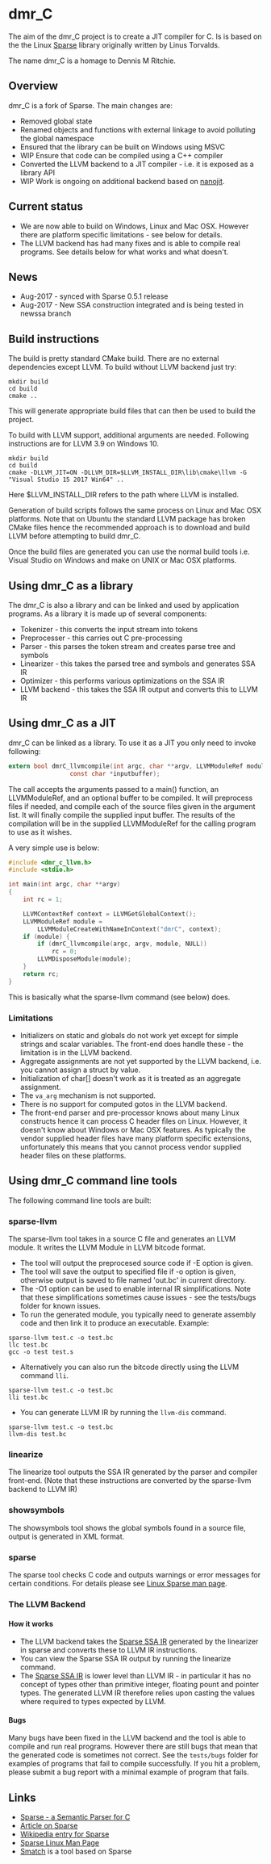 # dmr_C

The aim of the dmr_C project is to create a JIT compiler for C. Is is based on the the Linux [Sparse](https://sparse.wiki.kernel.org/index.php/Main_Page) library originally written by Linus Torvalds. 

The name dmr_C is a homage to Dennis M Ritchie.

## Overview

dmr_C is a fork of Sparse. The main changes are:

* Removed global state
* Renamed objects and functions with external linkage to avoid polluting the global namespace
* Ensured that the library can be built on Windows using MSVC
* WIP Ensure that code can be compiled using a C++ compiler
* Converted the LLVM backend to a JIT compiler - i.e. it is exposed as a library API
* WIP Work is ongoing on additional backend based on [nanojit](https://github.com/dibyendumajumdar/dmr_c/tree/master/nanojit-backend).

## Current status

* We are now able to build on Windows, Linux and Mac OSX. However there are platform specific limitations - see below for details.
* The LLVM backend has had many fixes and is able to compile real programs. See details below for what works and what doesn't.

## News
* Aug-2017 - synced with Sparse 0.5.1 release
* Aug-2017 - New SSA construction integrated and is being tested in newssa branch

## Build instructions

The build is pretty standard CMake build. There are no external dependencies except LLVM. To build without LLVM backend just try:

```
mkdir build
cd build
cmake ..
```
This will generate appropriate build files that can then be used to build the project.

To build with LLVM support, additional arguments are needed. Following instructions are for LLVM 3.9 on Windows 10. 

```
mkdir build
cd build
cmake -DLLVM_JIT=ON -DLLVM_DIR=$LLVM_INSTALL_DIR\lib\cmake\llvm -G "Visual Studio 15 2017 Win64" ..
```

Here $LLVM_INSTALL_DIR refers to the path where LLVM is installed. 

Generation of build scripts follows the same process on Linux and Mac OSX platforms. Note that on Ubuntu the standard LLVM package has broken CMake files hence the recommended approach is to download and build LLVM before attempting to build dmr_C.

Once the build files are generated you can use the normal build tools i.e. Visual Studio on Windows and make on UNIX or Mac OSX platforms.

## Using dmr_C as a library

The dmr_C is also a library and can be linked and used by application programs. As a library it is made up of several components:

* Tokenizer - this converts the input stream into tokens
* Preprocesser - this carries out C pre-processing
* Parser - this parses the token stream and creates parse tree and symbols
* Linearizer - this takes the parsed tree and symbols and generates SSA IR
* Optimizer - this performs various optimizations on the SSA IR
* LLVM backend - this takes the SSA IR output and converts this to LLVM IR

## Using dmr_C as a JIT

dmr_C can be linked as a library. To use it as a JIT you only need to invoke following:

```C
extern bool dmrC_llvmcompile(int argc, char **argv, LLVMModuleRef module,
			     const char *inputbuffer);
```

The call accepts the arguments passed to a main() function, an LLVMModuleRef, and an optional buffer to be compiled. It will preprocess files if needed, and compile each of the source files given in the argument list. It will finally compile the supplied input buffer. The results of the compilation will be in the supplied LLVMModuleRef for the calling program to use as it wishes. 

A very simple use is below:

```C
#include <dmr_c_llvm.h>
#include <stdio.h>

int main(int argc, char **argv)
{
	int rc = 1;

	LLVMContextRef context = LLVMGetGlobalContext();
	LLVMModuleRef module =
	    LLVMModuleCreateWithNameInContext("dmrC", context);
	if (module) {
		if (dmrC_llvmcompile(argc, argv, module, NULL))
			rc = 0;
		LLVMDisposeModule(module);
	}
	return rc;
}
```

This is basically what the sparse-llvm command (see below) does.

### Limitations

* Initializers on static and globals do not work yet except for simple strings and scalar variables. The front-end does handle these - the limitation is in the LLVM backend.
* Aggregate assignments are not yet supported by the LLVM backend, i.e. you cannot assign a struct by value.
* Initialization of char[] doesn't work as it is treated as an aggregate assignment.
* The `va_arg` mechanism is not supported.
* There is no support for computed gotos in the LLVM backend.
* The front-end parser and pre-processor knows about many Linux constructs hence it can process C header files on Linux. However, it doesn't know about Windows or Mac OSX features. As typically the vendor supplied header files have many platform specific extensions, unfortunately this means that you cannot process vendor supplied header files on these platforms.

## Using dmr_C command line tools

The following command line tools are built:

### sparse-llvm
The sparse-llvm tool takes in a source C file and generates an LLVM module. It writes the LLVM Module in LLVM bitcode format.

* The tool will output the preprocesed source code if -E option is given.
* The tool will save the output to specified file if -o option is given, otherwise output is saved to file named 'out.bc' in current directory.
* The -O1 option can be used to enable internal IR simplifications. Note that these simplifications sometimes cause issues - see the tests/bugs folder for known issues. 
* To run the generated module, you typically need to generate assembly code and then link it to produce an executable. Example:

```
sparse-llvm test.c -o test.bc
llc test.bc
gcc -o test test.s

```

* Alternatively you can also run the bitcode directly using the LLVM command `lli`.

```
sparse-llvm test.c -o test.bc
lli test.bc

```

* You can generate LLVM IR by running the `llvm-dis` command.

```
sparse-llvm test.c -o test.bc
llvm-dis test.bc

```

### linearize
The linearize tool outputs the SSA IR generated by the parser and compiler front-end. (Note that these instructions are converted by the sparse-llvm backend to LLVM IR)

### showsymbols
The showsymbols tool shows the global symbols found in a source file, output is generated in XML format.

### sparse
The sparse tool checks C code and outputs warnings or error messages for certain conditions. For details please see [Linux Sparse man page](https://linux.die.net/man/1/sparse).

### The LLVM Backend

#### How it works

* The LLVM backend takes the [Sparse SSA IR](https://github.com/dibyendumajumdar/dmr_c/blob/master/docs/instructions.md) generated by the linearizer in sparse and converts these to LLVM IR instructions.
* You can view the Sparse SSA IR output by running the linearize command.
* The [Sparse SSA IR](https://github.com/dibyendumajumdar/dmr_c/blob/master/docs/instructions.md) is lower level than LLVM IR - in particular it has no concept of types other than primitive integer, floating pount and pointer types. The generated LLVM IR therefore relies upon casting the values where required to types expected by LLVM.

#### Bugs

Many bugs have been fixed in the LLVM backend and the tool is able to compile and run real programs. However there are still bugs that mean that the generated code is sometimes not correct. See the `tests/bugs` folder for examples of programs that fail to compile successfully. If you hit a problem, please submit a bug report with a minimal example of program that fails.

## Links

* [Sparse - a Semantic Parser for C](https://sparse.wiki.kernel.org/index.php/Main_Page)
* [Article on Sparse](https://lwn.net/Articles/689907/)
* [Wikipedia entry for Sparse](https://en.wikipedia.org/wiki/Sparse)
* [Sparse Linux Man Page](https://linux.die.net/man/1/sparse)
* [Smatch](http://smatch.sourceforge.net) is a tool based on Sparse
